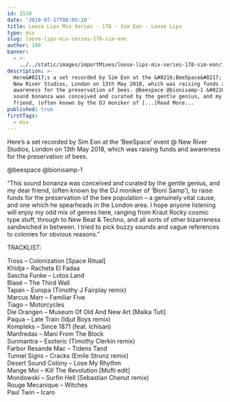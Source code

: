 ```yaml
---
id: 3116
date: '2018-07-17T08:09:20'
title: Loose Lips Mix Series - 178 - Sim Eon - Loose Lips
type: mix
slug: loose-lips-mix-series-178-sim-eon
author: 100
banner:
  - >-
    ../../static/images/importMixes/loose-lips-mix-series-178-sim-eon/image3116.jpeg
description: >-
  Here&#8217;s a set recorded by Sim Eon at the &#8216;BeeSpace&#8217; event @
  New River Studios, London on 13th May 2018, which was raising funds and
  awareness for the preservation of bees. @beespace @bionisamp-1 &#8220;This
  sound bonanza was conceived and curated by the gentle genius, and my dear
  friend, (often known by the DJ moniker of [...]Read More...
published: true
firstTags:
  - mix
---
```

Here’s a set recorded by Sim Eon at the ‘BeeSpace’ event @ New River Studios, London on 13th May 2018, which was raising funds and awareness for the preservation of bees.

@beespace @bionisamp-1

“This sound bonanza was conceived and curated by the gentle genius, and my dear friend, (often known by the DJ moniker of ‘Bioni Samp’), to raise funds for the preservation of the bee population – a genuinely vital cause, and one which he spearheads in the London area. I hope anyone listening will enjoy my odd mix of genres here, ranging from Kraut Rocky cosmic type stuff, through to New Beat & Techno, and all sorts of other bizarreness sandwiched in between. I tried to pick buzzy sounds and vague references to colonies for obvious reasons.”

TRACKLIST:

Tross – Colonization \[Space Ritual\]  
Khidja – Racheta El Fadaa  
Sascha Funke – Lotos Land  
Blasé – The Third Wall  
Tapan – Europa (Timothy J Fairplay remix)  
Marcus Marr – Familiar Five  
Tiago – Motorcycles  
Die Orangen – Museum Of Old And New Art \[Malka Tuti\]  
Paqua – Late Train (Idjut Boys remix)  
Kompleks – Since 1871 (feat. Ichisan)  
Manfredas – Mani From The Block  
Sunmantra – Esoteric (Timothy Clerkin remix)  
Farbor Resande Mac – Tidens Tand  
Tunnel Signs – Cracks (Emile Strunz remix)  
Desert Sound Colony – Lose My Rhythm  
Mange Moi – Kill The Revolution \[Mufti edit\]  
Mondowski – Surfin Hell (Sebastian Chenut remix)  
Rouge Mecanique – Witches  
Paul Twin – Icaro